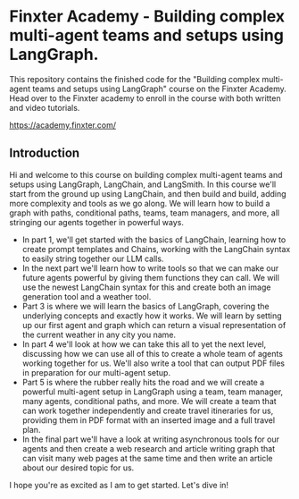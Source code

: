 # Finxter Academy - Building complex multi-agent teams and setups using LangGraph.

This repository contains the finished code for the "Building complex multi-agent teams and setups using LangGraph" course on the Finxter Academy. Head over to the Finxter academy to enroll in the course with both written and video tutorials.

https://academy.finxter.com/

## Introduction

Hi and welcome to this course on building complex multi-agent teams and setups using LangGraph, LangChain, and LangSmith. In this course we'll start from the ground up using LangChain, and then build and build, adding more complexity and tools as we go along. We will learn how to build a graph with paths, conditional paths, teams, team managers, and more, all stringing our agents together in powerful ways.

- In part 1, we'll get started with the basics of LangChain, learning how to create prompt templates and Chains, working with the LangChain syntax to easily string together our LLM calls.
- In the next part we'll learn how to write tools so that we can make our future agents powerful by giving them functions they can call. We will use the newest LangChain syntax for this and create both an image generation tool and a weather tool.
- Part 3 is where we will learn the basics of LangGraph, covering the underlying concepts and exactly how it works. We will learn by setting up our first agent and graph which can return a visual representation of the current weather in any city you name.
- In part 4 we'll look at how we can take this all to yet the next level, discussing how we can use all of this to create a whole team of agents working together for us. We'll also write a tool that can output PDF files in preparation for our multi-agent setup.
- Part 5 is where the rubber really hits the road and we will create a powerful multi-agent setup in LangGraph using a team, team manager, many agents, conditional paths, and more. We will create a team that can work together independently and create travel itineraries for us, providing them in PDF format with an inserted image and a full travel plan.
- In the final part we'll have a look at writing asynchronous tools for our agents and then create a web research and article writing graph that can visit many web pages at the same time and then write an article about our desired topic for us.

I hope you're as excited as I am to get started. Let's dive in!
